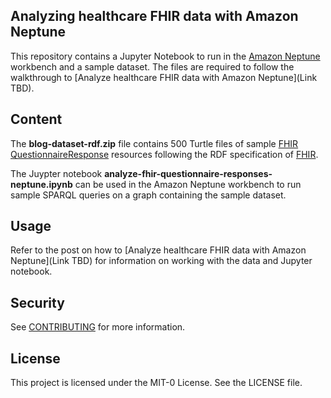 ## Analyzing healthcare FHIR data with Amazon Neptune

This repository contains a Jupyter Notebook to run in the [Amazon Neptune](https://aws.amazon.com/neptune/?nc1=h_ls) workbench and a sample dataset. The files are required to follow the walkthrough to [Analyze healthcare FHIR data with Amazon Neptune](Link TBD).

## Content

The __blog-dataset-rdf.zip__ file contains 500 Turtle files of sample [FHIR QuestionnaireResponse](https://www.hl7.org/FHIR/questionnaireresponse.html) resources following the RDF specification of [FHIR](http://hl7.org/fhir/). 

The Juypter notebook __analyze-fhir-questionnaire-responses-neptune.ipynb__ can be used in the Amazon Neptune workbench to run sample SPARQL queries on a graph containing the sample dataset.

## Usage

Refer to the post on how to [Analyze healthcare FHIR data with Amazon Neptune](Link TBD) for information on working with the data and Jupyter notebook. 

## Security

See [CONTRIBUTING](CONTRIBUTING.md#security-issue-notifications) for more information.

## License

This project is licensed under the MIT-0 License. See the LICENSE file.

